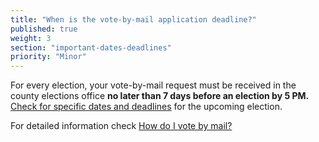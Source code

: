 ```yaml
---
title: "When is the vote-by-mail application deadline?"
published: true
weight: 3
section: "important-dates-deadlines"
priority: "Minor"
---
```


For every election, your vote-by-mail request must be received in the county elections office **no later than 7 days before an election by 5 PM.** [Check for specific dates and deadlines](http://www.sos.ca.gov/elections/) for the upcoming election.  

For detailed information check [How do I vote by mail?](#menu-item-vote-by-mail)
